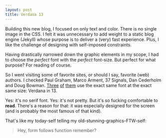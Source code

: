 ```yaml
---
layout: post
title: Verdana 13
---
```


Building this new blog, I focused on only text and color. There is no single image in the CSS. I felt it was unnecessary to add weight to a static blog engine (Jekyll) whose purpose is to deliver a (very) fast experience. Plus, I like the challenge of designing with self-imposed constraints.

Having drastically narrowed down the graphic elements in my scope, I had to choose the *perfect* font with the *perfect* font-size. But perfect for what purpose? For reading of course.

So I went visiting some of favorite sites, or should I say, favorite (web) authors. I checked Paul Graham, Marco Arment, 37 Signals, Dan Cederholm and Doug Bowman. [Three](http://www.paulgraham.com) [of](http://37signals.com/svn) [them](http://v3.stopdesign.com) use the exact same font at the exact same size: Verdana in 13.

Yes: it's no serif font. Yes: it's not pretty. But it's so fucking comfortable to **read**. There's a reason for that: it was especially designed for the screen (and is probably the most famous of that kind).

That's like my today-self telling my old-stunning-graphics-FTW-self:

> Hey, form follows function remember?
